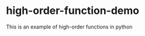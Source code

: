 # high-order-function-demo
This is an example of high-order functions in python

<script src="https://gist.github.com/WeipingGan/5675982d6f6212e96a66fb5794b71d5b.js"></script>
